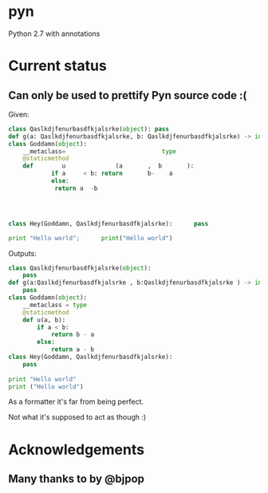 # pyn
Python 2.7 with annotations


# Current status

## Can only be used to prettify Pyn source code :(

Given:

```python
class Qaslkdjfenurbasdfkjalsrke(object): pass
def g(a: Qaslkdjfenurbasdfkjalsrke, b: Qaslkdjfenurbasdfkjalsrke) -> int: pass
class Goddamn(object):
    __metaclass=                           type
    @staticmethod
    def        u              (a       ,  b       ):
            if a     < b: return       b-    a
            else:
             return a  -b




class Hey(Goddamn, Qaslkdjfenurbasdfkjalsrke):      pass

print "Hello world";      print("Hello world")
```

Outputs:

```python
class Qaslkdjfenurbasdfkjalsrke(object):
    pass
def g(a:Qaslkdjfenurbasdfkjalsrke , b:Qaslkdjfenurbasdfkjalsrke ) -> int:
    pass
class Goddamn(object):
    __metaclass = type
    @staticmethod
    def u(a, b):
        if a < b:
            return b - a
        else:
            return a - b
class Hey(Goddamn, Qaslkdjfenurbasdfkjalsrke):
    pass
    
print "Hello world"
print ("Hello world")
```

As a formatter it's far from being perfect.

Not what it's supposed to act as though :)


# Acknowledgements

## Many thanks to [](https://github.com/bjpop/language-python) by @bjpop

